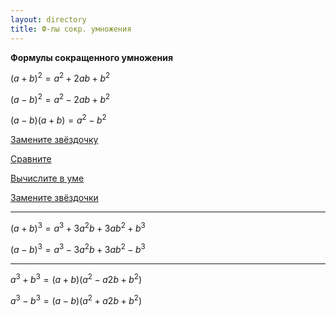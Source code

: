 ```yaml
---
layout: directory
title: Ф-лы сокр. умножения
---
```


**Формулы сокращенного умножения**

$(a + b)^2 = a^2 + 2ab + b^2$

$(a - b)^2 = a^2 - 2ab + b^2$

$(a - b)(a + b) = a^2 - b^2$

[Замените звёздочку](https://igorlsemenov.github.io/math/алгебра/7/ф-лы_сокр._умножения/1)

[Сравните](https://igorlsemenov.github.io/math/алгебра/7/ф-лы_сокр._умножения/2)

[Вычислите в уме](https://igorlsemenov.github.io/math/алгебра/7/ф-лы_сокр._умножения/4)

[Замените звёздочки](https://igorlsemenov.github.io/math/алгебра/7/ф-лы_сокр._умножения/5)

--- ---

$(a + b)^3 = a^3 + 3a^2b + 3ab^2 + b^3$

$(a - b)^3 = a^3 - 3a^2b + 3ab^2 - b^3$

--- ---

$a^3 + b^3 = (a + b)(a^2 - a2b + b^2)$

$a^3 - b^3 = (a - b)(a^2 + a2b + b^2)$
